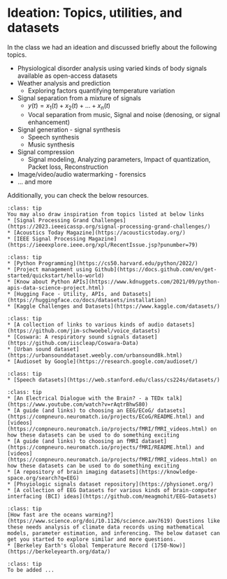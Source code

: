 # Ideation: Topics, utilities, and datasets

In the class we had an ideation and discussed briefly about the following topics.

* Physiological disorder analysis using varied kinds of body signals available as open-access datasets
* Weather analysis and prediction
    * Exploring factors quantifying temperature variation
* Signal separation from a mixture of signals
    * $y(t) = x_1(t) + x_2(t) + … + x_n(t)$
    * Vocal separation from music, Signal and noise (denosing, or signal enhancement)
* Signal generation - signal synthesis
    * Speech synthesis 
    * Music synthesis
* Signal compression
    * Signal modeling, Analyzing parameters, Impact of quantization, Packet loss, Reconstruction
* Image/video/audio watermarking - forensics  
* … and more 

Additionally, you can check the below resources.

`````{admonition} Inspiration
:class: tip
You may also draw inspiration from topics listed at below links
* [Signal Processing Grand Challenges](https://2023.ieeeicassp.org/signal-processing-grand-challenges/)
* [Acoustics Today Magazine](https://acousticstoday.org/)
* [IEEE Signal Processing Magazine](https://ieeexplore.ieee.org/xpl/RecentIssue.jsp?punumber=79)
`````

`````{admonition} Utilities
:class: tip
* [Python Programming](https://cs50.harvard.edu/python/2022/)
* [Project management using Github](https://docs.github.com/en/get-started/quickstart/hello-world)
* [Know about Python APIs](https://www.kdnuggets.com/2021/09/python-apis-data-science-project.html)
* [Hugging Face - Utility, APIs, and Datasets](https://huggingface.co/docs/datasets/installation)
* [Kaggle Challenges and Datasets](https://www.kaggle.com/datasets/)
`````

`````{admonition} Audio Datasets
:class: tip
* [A collection of links to various kinds of audio datasets](https://github.com/jim-schwoebel/voice_datasets)
* [Coswara: A respiratory sound signals dataset](https://github.com/iiscleap/Coswara-Data)
* [Urban sound dataset](https://urbansounddataset.weebly.com/urbansound8k.html)
* [Audioset by Google](https://research.google.com/audioset/)
`````

`````{admonition} Speech Datasets
:class: tip
* [Speech datasets](https://web.stanford.edu/class/cs224s/datasets/)
`````

`````{admonition} Brain Imaging Datasets
:class: tip
* [An Electrical Dialogue with the Brain? - a TEDx talk](https://www.youtube.com/watch?v=rAqtrBhwS80)
* [A guide (and links) to choosing an EEG/ECoG/ datasets](https://compneuro.neuromatch.io/projects/ECoG/README.html) and [videos](https://compneuro.neuromatch.io/projects/fMRI/fMRI_videos.html) on how these datasets can be used to do something exciting
* [A guide (and links) to choosing an fMRI dataset](https://compneuro.neuromatch.io/projects/fMRI/README.html) and [videos](https://compneuro.neuromatch.io/projects/fMRI/fMRI_videos.html) on how these datasets can be used to do something exciting
* [A repository of brain imaging datasets](https://knowledge-space.org/search?q=EEG)
* [Phsyiologic signals dataset repository](https://physionet.org/)
* [A collection of EEG Datasets for various kinds of brain-computer interfacing (BCI) ideas](https://github.com/meagmohit/EEG-Datasets)
`````

`````{admonition}  Climate Monitoring
:class: tip
[How fast are the oceans warming?](https://www.science.org/doi/10.1126/science.aav7619) Questions like these needs analysis of climate data records using mathematical models, parameter estimation, and inferencing. The below dataset can get you started to explore similar and more questions.
* [Berkeley Earth's Global Temperature Record (1750-Now)](https://berkeleyearth.org/data/)
`````

`````{admonition}  More
:class: tip
To be added ...
`````
